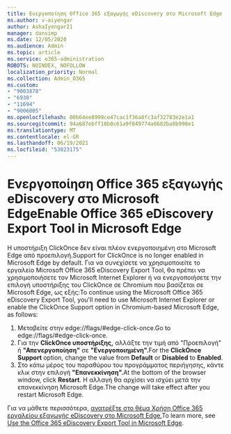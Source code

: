 ```yaml
---
title: Ενεργοποίηση Office 365 εξαγωγής eDiscovery στο Microsoft Edge
ms.author: v-aiyengar
author: AshaIyengar21
manager: dansimp
ms.date: 12/05/2020
ms.audience: Admin
ms.topic: article
ms.service: o365-administration
ROBOTS: NOINDEX, NOFOLLOW
localization_priority: Normal
ms.collection: Admin_O365
ms.custom:
- "9003878"
- "6930"
- "11694"
- "9006005"
ms.openlocfilehash: 00b64ee8999ce47cac1f36a8fc3af32783e2e1a1
ms.sourcegitcommit: 94a687ebff18b0c61a9f049774a0682ba8b998e1
ms.translationtype: MT
ms.contentlocale: el-GR
ms.lasthandoff: 06/19/2021
ms.locfileid: "53023175"
---
```

# <a name="enable-office-365-ediscovery-export-tool-in-microsoft-edge"></a><span data-ttu-id="91db6-102">Ενεργοποίηση Office 365 εξαγωγής eDiscovery στο Microsoft Edge</span><span class="sxs-lookup"><span data-stu-id="91db6-102">Enable Office 365 eDiscovery Export Tool in Microsoft Edge</span></span>

<span data-ttu-id="91db6-103">Η υποστήριξη ClickOnce δεν είναι πλέον ενεργοποιημένη στο Microsoft Edge από προεπιλογή.</span><span class="sxs-lookup"><span data-stu-id="91db6-103">Support for ClickOnce is no longer enabled in Microsoft Edge by default.</span></span> <span data-ttu-id="91db6-104">Για να συνεχίσετε να χρησιμοποιείτε το εργαλείο Microsoft Office 365 eDiscovery Export Tool, θα πρέπει να χρησιμοποιήσετε τον Microsoft Internet Explorer ή να ενεργοποιήσετε την επιλογή υποστήριξης του ClickOnce σε Chromium που βασίζεται σε Microsoft Edge, ως εξής:</span><span class="sxs-lookup"><span data-stu-id="91db6-104">To continue using the Microsoft Office 365 eDiscovery Export Tool, you'll need to use Microsoft Internet Explorer or enable the ClickOnce Support option in Chromium-based Microsoft Edge, as follows:</span></span>

1. <span data-ttu-id="91db6-105">Μεταβείτε στην edge://flags/#edge-click-once.</span><span class="sxs-lookup"><span data-stu-id="91db6-105">Go to edge://flags/#edge-click-once.</span></span>
1. <span data-ttu-id="91db6-106">Για την **ClickOnce υποστήριξης,** αλλάξτε την  τιμή από "Προεπιλογή" ή **"Απενεργοποίηση"** σε **"Ενεργοποιημένη".**</span><span class="sxs-lookup"><span data-stu-id="91db6-106">For the **ClickOnce Support** option, change the value from **Default** or **Disabled** to **Enabled**.</span></span>
1. <span data-ttu-id="91db6-107">Στο κάτω μέρος του παραθύρου του προγράμματος περιήγησης, κάντε κλικ στην επιλογή **"Επανεκκίνηση".**</span><span class="sxs-lookup"><span data-stu-id="91db6-107">At the bottom of the browser window, click **Restart**.</span></span> <span data-ttu-id="91db6-108">Η αλλαγή θα αρχίσει να ισχύει μετά την επανεκκίνηση Microsoft Edge.</span><span class="sxs-lookup"><span data-stu-id="91db6-108">The change will take effect after you restart Microsoft Edge.</span></span>

<span data-ttu-id="91db6-109">Για να μάθετε περισσότερα, [ανατρέξτε στο θέμα Χρήση Office 365 εργαλείου εξαγωγής eDiscovery στο Microsoft Edge.](https://go.microsoft.com/fwlink/?linkid=2111611)</span><span class="sxs-lookup"><span data-stu-id="91db6-109">To learn more, see [Use the Office 365 eDiscovery Export Tool in Microsoft Edge](https://go.microsoft.com/fwlink/?linkid=2111611).</span></span>
